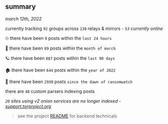 
## summary
_march 12th, 2022_

currently tracking `92` groups across `130` relays & mirrors - _`53` currently online_

⏲ there have been `9` posts within the `last 24 hours`

🦈 there have been `89` posts within the `month of march`

🪐 there have been `887` posts within the `last 90 days`

🏚 there have been `644` posts within the `year of 2022`

🦕 there have been `2930` posts `since the dawn of ransomwatch`

there are `48` custom parsers indexing posts

_`20` sites using v2 onion services are no longer indexed - [support.torproject.org](https://support.torproject.org/onionservices/v2-deprecation/)_

> see the project [README](https://github.com/thetanz/ransomwatch#ransomwatch--) for backend technicals
